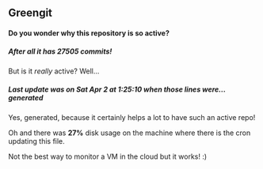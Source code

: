 ## Greengit

#### Do you wonder why this repository is so active?

##### After all it has 27505 commits!

But is it *really* active? Well...

##### Last update was on Sat Apr 2 at 1:25:10 when those lines were... generated

Yes, generated, because it certainly helps a lot to have such an active repo!

Oh and there was **27%** disk usage on the machine
where there is the cron updating this file.

Not the best way to monitor a VM in the cloud but it works! :)
